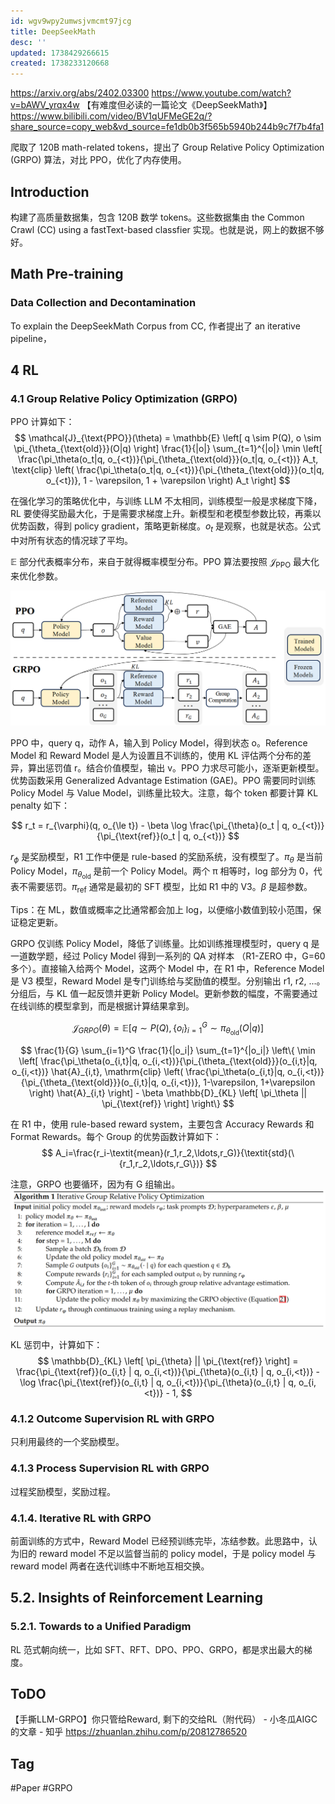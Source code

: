 ```yaml
---
id: wgv9wpy2umwsjvmcmt97jcg
title: DeepSeekMath
desc: ''
updated: 1738429266615
created: 1738233120668
---
```


https://arxiv.org/abs/2402.03300
https://www.youtube.com/watch?v=bAWV_yrqx4w
【有难度但必读的一篇论文《DeepSeekMath》】 https://www.bilibili.com/video/BV1qUFMeGE2q/?share_source=copy_web&vd_source=fe1db0b3f565b5940b244b9c7f7b4fa1

爬取了 120B math-related tokens，提出了 Group Relative Policy Optimization (GRPO) 算法，对比 PPO，优化了内存使用。

## Introduction
构建了高质量数据集，包含 120B 数学 tokens。这些数据集由 the Common Crawl (CC) using a fastText-based classfier 实现。也就是说，网上的数据不够好。

## Math Pre-training
### Data Collection and Decontamination
To explain the DeepSeekMath Corpus from CC, 作者提出了 an iterative pipeline，

## 4 RL
### 4.1 Group Relative Policy Optimization (GRPO)
PPO 计算如下：
$$
\mathcal{J}_{\text{PPO}}(\theta) = \mathbb{E} \left[ q \sim P(Q), o \sim \pi_{\theta_{\text{old}}}(O|q) \right] \frac{1}{|o|} \sum_{t=1}^{|o|} \min \left[ \frac{\pi_\theta(o_t|q, o_{<t})}{\pi_{\theta_{\text{old}}}(o_t|q, o_{<t})} A_t, \text{clip} \left( \frac{\pi_\theta(o_t|q, o_{<t})}{\pi_{\theta_{\text{old}}}(o_t|q, o_{<t})}, 1 - \varepsilon, 1 + \varepsilon \right) A_t \right]
$$

在强化学习的策略优化中，与训练 LLM 不太相同，训练模型一般是求梯度下降，RL 要使得奖励最大化，于是需要求梯度上升。新模型和老模型参数比较，再乘以优势函数，得到 policy gradient，策略更新梯度。$o_t$ 是观察，也就是状态。公式中对所有状态的情况球了平均。

$\mathbb{E}$ 部分代表概率分布，来自于就得概率模型分布。PPO 算法要按照 $\mathcal{J_{\text{PPO}}}$ 最大化来优化参数。

![ppo_grpo](assets/images/llm.DeepSeekMath/ppo_grpo.png)

PPO 中，query q，动作 A，输入到 Policy Model，得到状态 o。Reference Model 和 Reward Model 是人为设置且不训练的，使用 KL 评估两个分布的差异，算出惩罚值 r。结合价值模型，输出 v。PPO 力求尽可能小，逐渐更新模型。优势函数采用 Generalized Advantage Estimation (GAE)。PPO 需要同时训练 Policy Model 与 Value Model，训练量比较大。注意，每个 token 都要计算 KL penalty 如下：

$$
r_t = r_{\varphi}(q, o_{\le t}) - \beta \log \frac{\pi_{\theta}(o_t | q, o_{<t})}{\pi_{\text{ref}}(o_t | q, o_{<t})}
$$

$r_\phi$ 是奖励模型，R1 工作中便是 rule-based 的奖励系统，没有模型了。$\pi_\theta$ 是当前 Policy Model，$\pi_{\theta_\text{old}}$ 是前一个 Policy Model。两个 π 相等时，log 部分为 0，代表不需要惩罚。$\pi_\text{ref}$ 通常是最初的 SFT 模型，比如 R1 中的 V3。$\beta$ 是超参数。

Tips：在 ML，数值或概率之比通常都会加上 log，以便缩小数值到较小范围，保证稳定更新。

GRPO 仅训练 Policy Model，降低了训练量。比如训练推理模型时，query q 是一道数学题，经过 Policy Model 得到一系列的 QA 对样本 （R1-ZERO 中，G=60 多个）。直接输入给两个 Model，这两个 Model 中，在 R1 中，Reference Model 是 V3 模型，Reward Model 是专门训练给与奖励值的模型。分别输出 r1, r2, ...。分组后，与 KL 值一起反馈并更新 Policy Model。更新参数的幅度，不需要通过在线训练的模型拿到，而是根据计算结果拿到。

$$
\mathcal{J}_{GRPO}(\theta) = \mathbb{E} \left[ q \sim P(Q), \{o_i\}_{i=1}^G \sim \pi_{\theta_{\text{old}}}(O|q) \right]
$$

$$
\frac{1}{G} \sum_{i=1}^G \frac{1}{|o_i|} \sum_{t=1}^{|o_i|} \left\{ \min \left[ \frac{\pi_\theta(o_{i,t}|q, o_{i,<t})}{\pi_{\theta_{\text{old}}}(o_{i,t}|q, o_{i,<t})} \hat{A}_{i,t}, \mathrm{clip} \left( \frac{\pi_\theta(o_{i,t}|q, o_{i,<t})}{\pi_{\theta_{\text{old}}}(o_{i,t}|q, o_{i,<t})}, 1-\varepsilon, 1+\varepsilon \right) \hat{A}_{i,t} \right] - \beta \mathbb{D}_{KL} \left[ \pi_\theta || \pi_{\text{ref}} \right] \right\}
$$

在 R1 中，使用 rule-based reward system，主要包含 Accuracy Rewards 和 Format Rewards。每个 Group 的优势函数计算如下：
$$
A_i=\frac{r_i-\textit{mean}(r_1,r_2,\ldots,r_G)}{\textit{std}(\{r_1,r_2,\ldots,r_G\})}
$$

注意，GRPO 也要循环，因为有 G 组输出。
![grpo_alg](assets/images/llm.DeepSeekMath/grpo_alg.png)

KL 惩罚中，计算如下：
$$
\mathbb{D}_{KL} \left[ \pi_{\theta} || \pi_{\text{ref}} \right] = \frac{\pi_{\text{ref}}(o_{i,t} | q, o_{i,<t})}{\pi_{\theta}(o_{i,t} | q, o_{i,<t})} - \log \frac{\pi_{\text{ref}}(o_{i,t} | q, o_{i,<t})}{\pi_{\theta}(o_{i,t} | q, o_{i,<t})} - 1,
$$

### 4.1.2 Outcome Supervision RL with GRPO
只利用最终的一个奖励模型。

### 4.1.3 Process Supervision RL with GRPO
过程奖励模型，奖励过程。

### 4.1.4. Iterative RL with GRPO
前面训练的方式中，Reward Model 已经预训练完毕，冻结参数。此思路中，认为旧的 reward model 不足以监督当前的 policy model，于是 policy model 与 reward model 两者在迭代训练中不断地互相交换。

## 5.2. Insights of Reinforcement Learning
### 5.2.1. Towards to a Unified Paradigm
RL 范式朝向统一，比如 SFT、RFT、DPO、PPO、GRPO，都是求出最大的梯度。

## ToDO
【手撕LLM-GRPO】你只管给Reward, 剩下的交给RL（附代码） - 小冬瓜AIGC的文章 - 知乎
https://zhuanlan.zhihu.com/p/20812786520

## Tag
#Paper
#GRPO